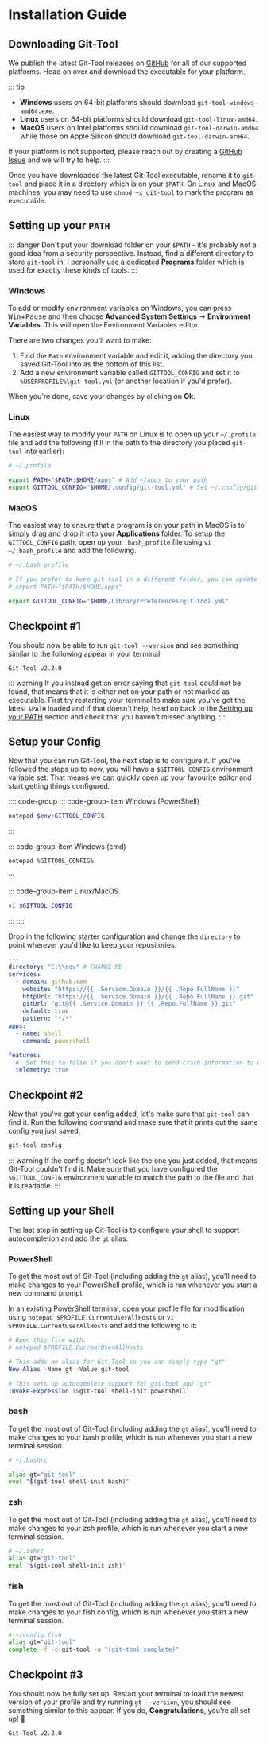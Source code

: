 # Installation Guide

## Downloading Git-Tool
We publish the latest Git-Tool releases on [GitHub][release] for all of our supported platforms.
Head on over and download the executable for your platform.

::: tip
 - **Windows** users on 64-bit platforms should download `git-tool-windows-amd64.exe`.
 - **Linux** users on 64-bit platforms should download `git-tool-linux-amd64`.
 - **MacOS** users on Intel platforms should download `git-tool-darwin-amd64` while those on Apple Silicon should download `git-tool-darwin-arm64`.

 If your platform is not supported, please reach out by creating a [GitHub Issue](https://github.com/SierraSoftworks/git-tool/issues/new/choose)
 and we will try to help.
:::


Once you have downloaded the latest Git-Tool executable, rename it to `git-tool` and place it in a directory which is on your `$PATH`.
On Linux and MacOS machines, you may need to use `chmod +x git-tool` to mark the program as executable.

## Setting up your `PATH`

::: danger
Don't put your download folder on your `$PATH` - it's probably not a good idea from a security perspective.
Instead, find a different directory to store `git-tool` in, I personally use a dedicated **Programs** folder
which is used for exactly these kinds of tools.
:::

### Windows
To add or modify environment variables on Windows, you can press <kbd>Win</kbd>+<kbd>Pause</kbd> and then
choose **Advanced System Settings** &rarr; **Environment Variables**. This will open the Environment Variables
editor.

There are two changes you'll want to make:

1. Find the `Path` environment variable and edit it, adding the directory you saved Git-Tool into as the bottom of this list.
2. Add a new environment variable called `GITTOOL_CONFIG` and set it to `%USERPROFILE%\git-tool.yml` (or another location if you'd prefer).


When you're done, save your changes by clicking on **Ok**.

### Linux
The easiest way to modify your `PATH` on Linux is to open up your `~/.profile` file and add the following (fill in the path to the directory you placed
`git-tool` into earlier):

```bash
# ~/.profile

export PATH="$PATH:$HOME/apps" # Add ~/apps to your path
export GITTOOL_CONFIG="$HOME/.config/git-tool.yml" # Set ~/.config/git-tool.yml as your config
```

### MacOS
The easiest way to ensure that a program is on your path in MacOS is to simply drag and drop it into your **Applications** folder. To setup
the `GITTOOL_CONFIG` path, open up your `.bash_profile` file using `vi ~/.bash_profile` and add the following.

```bash
# ~/.bash_profile

# If you prefer to keep git-tool in a different folder, you can update your PATH
# export PATH="$PATH:$HOME/apps"

export GITTOOL_CONFIG="$HOME/Library/Preferences/git-tool.yml"
```

## Checkpoint #1
You should now be able to run `git-tool --version` and see something similar to the following appear in your terminal.

```
Git-Tool v2.2.0
```

::: warning
If you instead get an error saying that `git-tool` could not be found, that means that it is either not on your path or
not marked as executable. First try restarting your terminal to make sure you've got the latest `$PATH` loaded and if that
doesn't help, head on back to the [Setting up your PATH](#setting-up-your-path) section and check that you haven't missed anything.
:::

## Setup your Config
Now that you can run Git-Tool, the next step is to configure it. If you've followed the steps up to now,
you will have a `$GITTOOL_CONFIG` environment variable set. That means we can quickly open up your favourite
editor and start getting things configured.

:::: code-group
::: code-group-item Windows (PowerShell)
```powershell
notepad $env:GITTOOL_CONFIG
```
:::

::: code-group-item Windows (cmd)
```batch
notepad %GITTOOL_CONFIG%
```
:::

::: code-group-item Linux/MacOS
```bash
vi $GITTOOL_CONFIG
```
:::
::::

Drop in the following starter configuration and change the `directory` to point wherever you'd like to keep your repositories.

```yaml
---
directory: "C:\\dev" # CHANGE ME
services:
  - domain: github.com
    website: "https://{{ .Service.Domain }}/{{ .Repo.FullName }}"
    httpUrl: "https://{{ .Service.Domain }}/{{ .Repo.FullName }}.git"
    gitUrl: "git@{{ .Service.Domain }}:{{ .Repo.FullName }}.git"
    default: true
    pattern: "*/*"
apps:
  - name: shell
    command: powershell

features:
  #  Set this to false if you don't want to send crash information to us
  telemetry: true
```

## Checkpoint #2
Now that you've got your config added, let's make sure that `git-tool` can find it. Run the following command
and make sure that it prints out the same config you just saved.

```powershell
git-tool config
```

::: warning
If the config doesn't look like the one you just added, that means Git-Tool couldn't find it. Make sure that
you have configured the `$GITTOOL_CONFIG` environment variable to match the path to the file and that it is
readable.
:::

## Setting up your Shell
The last step in setting up Git-Tool is to configure your shell to support autocompletion and add the `gt` alias.

### PowerShell
To get the most out of Git-Tool (including adding the `gt` alias), you'll need to make changes
to your PowerShell profile, which is run whenever you start a new command prompt.

In an existing PowerShell terminal, open your profile file for modification using `notepad $PROFILE.CurrentUserAllHosts`
or `vi $PROFILE.CurrentUserAllHosts` and add the following to it:

```powershell
# Open this file with:
# notepad $PROFILE.CurrentUserAllHosts

# This adds an alias for Git-Tool so you can simply type "gt"
New-Alias -Name gt -Value git-tool

# This sets up autocomplete support for git-tool and "gt"
Invoke-Expression (&git-tool shell-init powershell)
```

### bash
To get the most out of Git-Tool (including adding the `gt` alias), you'll need to make changes
to your bash profile, which is run whenever you start a new terminal session.

```bash
# ~/.bashrc

alias gt="git-tool"
eval "$(git-tool shell-init bash)"
```

### zsh
To get the most out of Git-Tool (including adding the `gt` alias), you'll need to make changes
to your zsh profile, which is run whenever you start a new terminal session.

```bash
# ~/.zshrc
alias gt="git-tool"
eval "$(git-tool shell-init zsh)"
```

### fish
To get the most out of Git-Tool (including adding the `gt` alias), you'll need to make changes
to your fish config, which is run whenever you start a new terminal session.

```bash
# ~/config.fish
alias gt="git-tool"
complete -f -c git-tool -a "(git-tool complete)"
```


## Checkpoint #3
You should now be fully set up. Restart your terminal to load the newest version of your profile and
try running `gt --version`, you should see something similar to this appear. If you do, **Congratulations**,
you're all set up! :rocket:

```
Git-Tool v2.2.0
```


[release]: https://github.com/SierraSoftworks/git-tool/releases